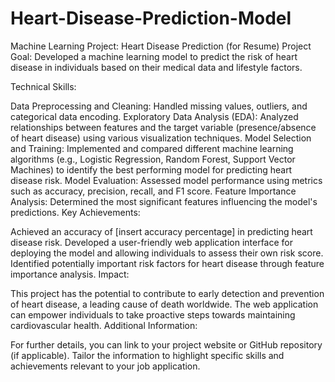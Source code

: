 # Heart-Disease-Prediction-Model


Machine Learning Project: Heart Disease Prediction (for Resume)
Project Goal:
Developed a machine learning model to predict the risk of heart disease in individuals based on their medical data and lifestyle factors.

Technical Skills:

Data Preprocessing and Cleaning: Handled missing values, outliers, and categorical data encoding.
Exploratory Data Analysis (EDA): Analyzed relationships between features and the target variable (presence/absence of heart disease) using various visualization techniques.
Model Selection and Training: Implemented and compared different machine learning algorithms (e.g., Logistic Regression, Random Forest, Support Vector Machines) to identify the best performing model for predicting heart disease risk.
Model Evaluation: Assessed model performance using metrics such as accuracy, precision, recall, and F1 score.
Feature Importance Analysis: Determined the most significant features influencing the model's predictions.
Key Achievements:

Achieved an accuracy of [insert accuracy percentage] in predicting heart disease risk.
Developed a user-friendly web application interface for deploying the model and allowing individuals to assess their own risk score.
Identified potentially important risk factors for heart disease through feature importance analysis.
Impact:

This project has the potential to contribute to early detection and prevention of heart disease, a leading cause of death worldwide.
The web application can empower individuals to take proactive steps towards maintaining cardiovascular health.
Additional Information:

For further details, you can link to your project website or GitHub repository (if applicable).
Tailor the information to highlight specific skills and achievements relevant to your job application.

